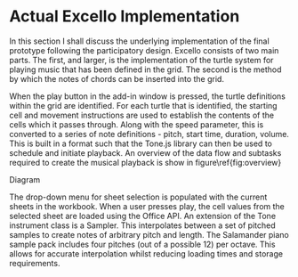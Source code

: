 # Actual Excello Implementation

In this section I shall discuss the underlying implementation of the final prototype following the participatory design. Excello consists of two main parts. The first, and larger, is the implementation of the turtle system for playing music that has been defined in the grid. The second is the method by which the notes of chords can be inserted into the grid. 

When the play button in the add-in window is pressed, the turtle definitions within the grid are identified. For each turtle that is identified, the starting cell and movement instructions are used to establish the contents of the cells which it passes through. Along with the speed parameter, this is converted to a series of note definitions - pitch, start time, duration, volume. This is built in a format such that the Tone.js library can then be used to schedule and initiate playback. An overview of the data flow and subtasks required to create the musical playback is show in figure\ref{fig:overview}

Diagram

The drop-down menu for sheet selection is populated with the current sheets in the workbook. When a user presses play, the cell values from the selected sheet are loaded using the Office API. An extension of the Tone instrument class is a Sampler. This interpolates between a set of pitched samples to create notes of arbitrary pitch and length. The Salamander piano sample pack includes four pitches (out of a possible 12) per octave. This allows for accurate interpolation whilst reducing loading times and storage requirements. 